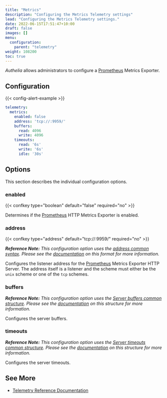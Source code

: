 ```yaml
---
title: "Metrics"
description: "Configuring the Metrics Telemetry settings"
lead: "Configuring the Metrics Telemetry settings."
date: 2022-06-15T17:51:47+10:00
draft: false
images: []
menu:
  configuration:
    parent: "telemetry"
weight: 108200
toc: true
---
```


*Authelia* allows administrators to configure a [Prometheus] Metrics Exporter.

## Configuration

{{< config-alert-example >}}

```yaml
telemetry:
  metrics:
    enabled: false
    address: 'tcp://:9959/'
    buffers:
      read: 4096
      write: 4096
    timeouts:
      read: '6s'
      write: '6s'
      idle: '30s'
```

## Options

This section describes the individual configuration options.

### enabled

{{< confkey type="boolean" default="false" required="no" >}}

Determines if the [Prometheus] HTTP Metrics Exporter is enabled.

### address

{{< confkey type="address" default="tcp://:9959/" required="no" >}}

*__Reference Note:__ This configuration option uses the [address common syntax](../prologue/common.md#address). Please
see the [documentation](../prologue/common.md#address) on this format for more information.*

Configures the listener address for the [Prometheus] Metrics Exporter HTTP Server. The address itself is a listener and
the scheme must either be the `unix` scheme or one of the `tcp` schemes.

### buffers

*__Reference Note:__ This configuration option uses the
[Server buffers common structure](../prologue/common.md#server-buffers). Please see the
[documentation](../prologue/common.md#server-buffers) on this structure for more information.*

Configures the server buffers.

### timeouts

*__Reference Note:__ This configuration option uses the
[Server timeouts common structure](../prologue/common.md#server-timeouts). Please see the
[documentation](../prologue/common.md#server-timeouts) on this structure for more information.*

Configures the server timeouts.

## See More

- [Telemetry Reference Documentation](../../reference/guides/metrics.md)

[Prometheus]: https://prometheus.io/
